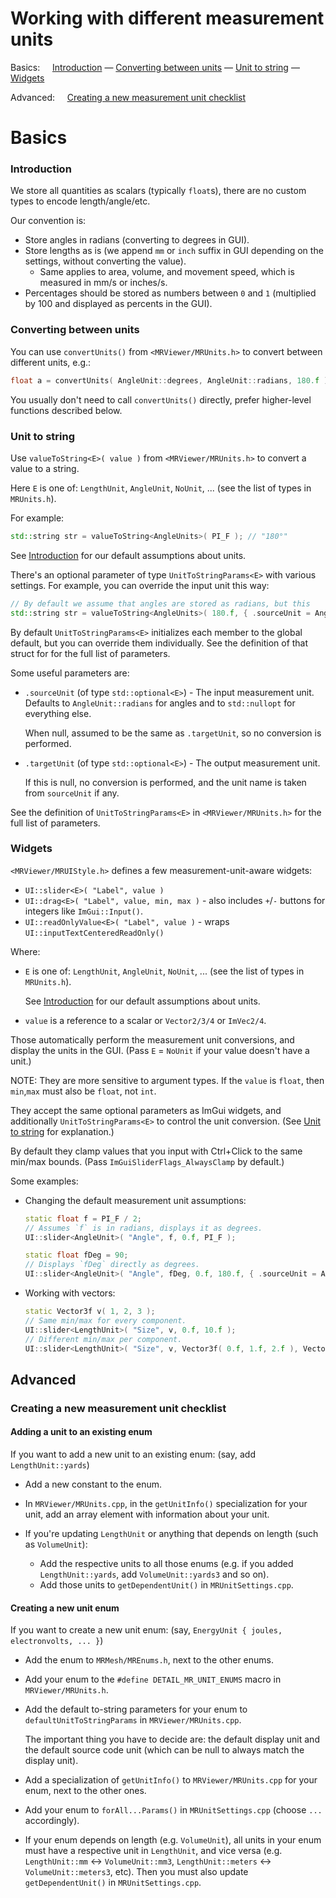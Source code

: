 # Working with different measurement units

Basics: &nbsp; &nbsp; [Introduction](#introduction) — [Converting between units](#converting-between-units) — [Unit to string](#unit-to-string) — [Widgets](#widgets)

Advanced: &nbsp; &nbsp; [Creating a new measurement unit checklist](#creating-a-new-measurement-unit-checklist)

# Basics

### Introduction

We store all quantities as scalars (typically `float`s), there are no custom types to encode length/angle/etc.

Our convention is:
* Store angles in radians (converting to degrees in GUI).
* Store lengths as is (we append `mm` or `inch` suffix in GUI depending on the settings, without converting the value).
  * Same applies to area, volume, and movement speed, which is measured in mm/s or inches/s.
* Percentages should be stored as numbers between `0` and `1` (multiplied by 100 and displayed as percents in the GUI).

### Converting between units

You can use `convertUnits()` from `<MRViewer/MRUnits.h>` to convert between different units, e.g.:
```cpp
float a = convertUnits( AngleUnit::degrees, AngleUnit::radians, 180.f ); // a == pi
```
You usually don't need to call `convertUnits()` directly, prefer higher-level functions described below.

### Unit to string

Use `valueToString<E>( value )` from `<MRViewer/MRUnits.h>` to convert a value to a string.

Here `E` is one of: `LengthUnit`, `AngleUnit`, `NoUnit`, ... (see the list of types in `MRUnits.h`).

For example:
```cpp
std::string str = valueToString<AngleUnits>( PI_F ); // "180°"
```

See [Introduction](#introduction) for our default assumptions about units.

There's an optional parameter of type `UnitToStringParams<E>` with various settings. For example, you can override the input unit this way:

```cpp
// By default we assume that angles are stored as radians, but this
std::string str = valueToString<AngleUnits>( 180.f, { .sourceUnit = AngleUnit::degrees } ); // "180°"
```

By default `UnitToStringParams<E>` initializes each member to the global default, but you can override them individually. See the definition of that struct for for the full list of parameters.

Some useful parameters are:

* `.sourceUnit` (of type `std::optional<E>`) - The input measurement unit. Defaults to `AngleUnit::radians` for angles and to `std::nullopt` for everything else.

    When null, assumed to be the same as `.targetUnit`, so no conversion is performed.

* `.targetUnit` (of type `std::optional<E>`) - The output measurement unit.

    If this is null, no conversion is performed, and the unit name is taken from `sourceUnit` if any.

See the definition of `UnitToStringParams<E>` in `<MRViewer/MRUnits.h>` for the full list of parameters.

### Widgets

`<MRViewer/MRUIStyle.h>` defines a few measurement-unit-aware widgets:

* `UI::slider<E>( "Label", value )`
* `UI::drag<E>( "Label", value, min, max )` - also includes `+`/`-` buttons for integers like `ImGui::Input()`.
* `UI::readOnlyValue<E>( "Label", value )` - wraps `UI::inputTextCenteredReadOnly()`

Where:

* `E` is one of: `LengthUnit`, `AngleUnit`, `NoUnit`, ... (see the list of types in `MRUnits.h`).

  See [Introduction](#introduction) for our default assumptions about units.

* `value` is a reference to a scalar or `Vector2/3/4` or `ImVec2/4`.

Those automatically perform the measurement unit conversions, and display the units in the GUI. (Pass `E` = `NoUnit` if your value doesn't have a unit.)

NOTE: They are more sensitive to argument types. If the `value` is `float`, then `min`,`max` must also be `float`, not `int`.

They accept the same optional parameters as ImGui widgets, and additionally `UnitToStringParams<E>` to control the unit conversion. (See [Unit to string](#unit-to-string) for explanation.)

By default they clamp values that you input with Ctrl+Click to the same min/max bounds. (Pass `ImGuiSliderFlags_AlwaysClamp` by default.)

Some examples:

* Changing the default measurement unit assumptions:

  ```cpp
  static float f = PI_F / 2;
  // Assumes `f` is in radians, displays it as degrees.
  UI::slider<AngleUnit>( "Angle", f, 0.f, PI_F );

  static float fDeg = 90;
  // Displays `fDeg` directly as degrees.
  UI::slider<AngleUnit>( "Angle", fDeg, 0.f, 180.f, { .sourceUnit = AngleUnit::degrees } );
  ```

* Working with vectors:
  ```cpp
  static Vector3f v( 1, 2, 3 );
  // Same min/max for every component.
  UI::slider<LengthUnit>( "Size", v, 0.f, 10.f );
  // Different min/max per component.
  UI::slider<LengthUnit>( "Size", v, Vector3f( 0.f, 1.f, 2.f ), Vector3f( 10.f, 11.f, 12.f ) );
  ```

## Advanced

### Creating a new measurement unit checklist

#### Adding a unit to an existing enum

If you want to add a new unit to an existing enum: (say, add `LengthUnit::yards`)

* Add a new constant to the enum.

* In `MRViewer/MRUnits.cpp`, in the `getUnitInfo()` specialization for your unit, add an array element with information about your unit.

* If you're updating `LengthUnit` or anything that depends on length (such as `VolumeUnit`):

  * Add the respective units to all those enums (e.g. if you added `LengthUnit::yards`, add `VolumeUnit::yards3` and so on).
  * Add those units to `getDependentUnit()` in `MRUnitSettings.cpp`.

#### Creating a new unit enum

If you want to create a new unit enum: (say, `EnergyUnit { joules, electronvolts, ... }`)

* Add the enum to `MRMesh/MREnums.h`, next to the other enums.
* Add your enum to the `#define DETAIL_MR_UNIT_ENUMS` macro in `MRViewer/MRUnits.h`.
* Add the default to-string parameters for your enum to `defaultUnitToStringParams` in `MRViewer/MRUnits.cpp`.

  The important thing you have to decide are: the default display unit and the default source code unit (which can be null to always match the display unit).

* Add a specialization of `getUnitInfo()` to `MRViewer/MRUnits.cpp` for your enum, next to the other ones.

* Add your enum to `forAll...Params()` in `MRUnitSettings.cpp` (choose `...` accordingly).

* If your enum depends on length (e.g. `VolumeUnit`), all units in your enum must have a respective unit in `LengthUnit`, and vice versa (e.g. `LengthUnit::mm` <-> `VolumeUnit::mm3`, `LengthUnit::meters` <-> `VolumeUnit::meters3`, etc). Then you must also update `getDependentUnit()` in `MRUnitSettings.cpp`.
